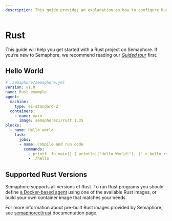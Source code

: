 ```yaml
---
description: This guide provides an explanation on how to configure Rust projects on Semaphore 2.0. It provides example projects as well that should help you get started.
---
```


# Rust

This guide will help you get started with a Rust project on Semaphore.
If you’re new to Semaphore, we recommend reading our
_[Guided tour](https://docs.semaphoreci.com/guided-tour/getting-started/)_ first.

## Hello World

``` yaml
# .semaphore/semaphore.yml
version: v1.0
name: Rust example
agent:
  machine:
    type: e1-standard-2
  containers:
    - name: main
      image: semaphoreci/rust:1.35
blocks:
  - name: Hello world
    task:
      jobs:
      - name: Compile and run code
        commands:
          - printf 'fn main() { println!("Hello World!"); }' > hello.rs && rustc hello.rs
          - ./hello
```

## Supported Rust Versions

Semaphore supports all versions of Rust. To run Rust programs you should define
[a Docker-based agent][docker-env] using one of the available Rust images,
or build your own container image that matches your needs.

For more information about pre-built Rust images provided by Semaphore, see
[semaphoreci/rust](/ci-cd-environment/semaphore-registry-images/#rust) documentation page.

[docker-env]: https://docs.semaphoreci.com/ci-cd-environment/custom-ci-cd-environment-with-docker/
